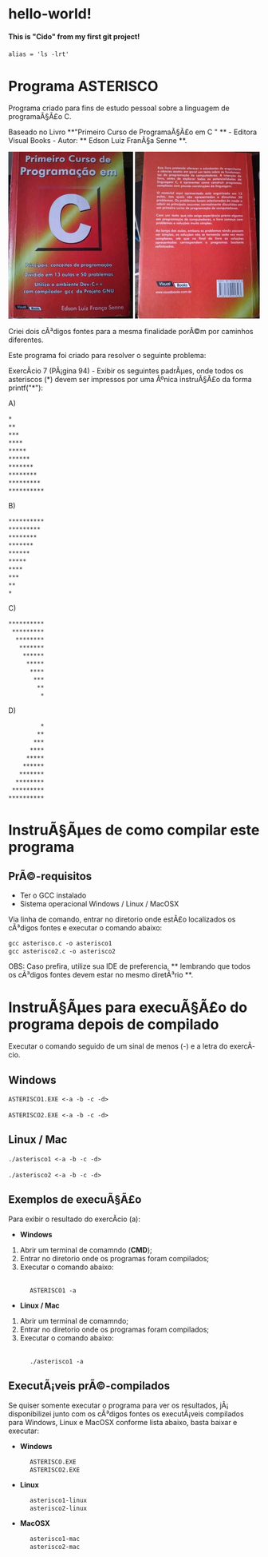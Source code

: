 # hello-world!

#### This is "Cido" from my first git project!

    alias = 'ls -lrt'


# Programa ASTERISCO

 Programa criado para fins de estudo pessoal sobre a linguagem de programaÃ§Ã£o C. 
 
 Baseado no Livro **"Primeiro Curso de ProgramaÃ§Ã£o em C " ** - Editora Visual Books - Autor:  ** Edson Luiz FranÃ§a Senne **.
 
 ![Alt text](img/livroCapa.jpeg) ![Alt text](img/livroContracapa.jpeg)
 
 Criei dois cÃ³digos fontes para a mesma finalidade porÃ©m por caminhos diferentes.
 
 Este programa foi criado para resolver o seguinte problema:
 
 ExercÃ­cio 7 (PÃ¡gina 94) - Exibir os seguintes padrÃµes, onde todos os asteriscos (\*) devem ser impressos por uma Ãºnica instruÃ§Ã£o da forma printf("\*"):


A) 
```
*
**
***
****
*****
******
*******
********
*********
**********
```

B)
```
**********
*********
********
*******
******
*****
****
***
**
*
```

C)
```
**********
 *********
  ********
   *******
    ******
	 *****
	  ****
	   ***
	    **
		 *
```

D)
```
         *
		**
	   ***
	  ****
	 *****
	******
   *******
  ********
 *********
**********
```

# InstruÃ§Ãµes de como compilar este programa

## PrÃ©-requisitos

 * Ter o GCC instalado
 * Sistema operacional Windows / Linux / MacOSX

 Via linha de comando, entrar no diretorio onde estÃ£o localizados os cÃ³digos fontes e executar o comando abaixo:

	gcc asterisco.c -o asterisco1
    gcc asterisco2.c -o asterisco2


OBS: Caso prefira, utilize sua IDE de preferencia, ** lembrando que todos os cÃ³digos fontes devem estar no mesmo diretÃ³rio **.


# InstruÃ§Ãµes para execuÃ§Ã£o do programa depois de compilado

  Executar o comando seguido de um sinal de menos (-) e a letra do exercÃ­cio.

## Windows

```
ASTERISCO1.EXE <-a -b -c -d>
    
ASTERISCO2.EXE <-a -b -c -d>
```

## Linux / Mac

```
./asterisco1 <-a -b -c -d>
   
./asterisco2 <-a -b -c -d>
```

## Exemplos de execuÃ§Ã£o

  Para exibir o resultado do exercÃ­cio (a):

 * **Windows**
 
 1. Abrir um terminal de comamndo (**CMD**);
 2. Entrar no diretorio onde os programas foram compilados;
 3. Executar o comando abaixo:

```

      ASTERISCO1 -a
```

 * **Linux / Mac**
 
 1. Abrir um terminal de comamndo;
 2. Entrar no diretorio onde os programas foram compilados;
 3. Executar o comando abaixo:

```

      ./asterisco1 -a
```

## ExecutÃ¡veis prÃ©-compilados

  Se quiser somente executar o programa para ver os resultados, jÃ¡ disponibilizei junto com os cÃ³digos fontes os executÃ¡veis compilados para Windows, Linux e MacOSX conforme lista abaixo, basta baixar e executar:

*  **Windows**
```  
      ASTERISCO.EXE
      ASTERISCO2.EXE
```
* **Linux**
```
      asterisco1-linux
      asterisco2-linux
``` 
*  **MacOSX**
```
      asterisco1-mac
      asterisco2-mac
```
